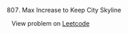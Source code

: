 807. Max Increase to Keep City Skyline

View problem on [Leetcode](https://leetcode.com/problems/max-increase-to-keep-city-skyline/description/)